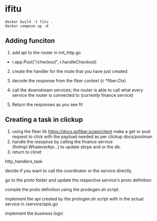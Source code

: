 # ifitu
```
docker build -t fitu .
docker compose up -d 
```
## Adding funciton

1. add api to the router in init_http.go

- r.app.Post("/checkout", r.handleCheckout)

2. create the handler for the route that you have just created

3. decode the response from the fiber context (c \*fiber.Ctx)

4. call the downstream services; the router is able to call what every service the router is connected to (currently finance service)

5. Return the responses as you see fit

## Creating a task in clickup

1. using the fiber lib <https://docs.gofiber.io/api/client> make a get or post request to click with the payload needed as per clickup docs/postman
2. handle the resopnse by calling the finance service (finImpl.WhateverApi...) to update stirpe and or the db.
3. return to clinet

http_handlers_task

decide if you want to call the coordinator or the service directly.

go to the proto folder and update the respective service's proto definition

compile the proto definition using the prodogen.sh script.

implement the api created by the protogen.sh script with in the actual service in /service/apis.go

implement the business logic
